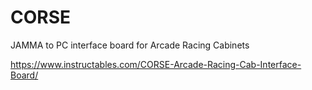 # CORSE
JAMMA to PC interface board for Arcade Racing Cabinets

https://www.instructables.com/CORSE-Arcade-Racing-Cab-Interface-Board/
